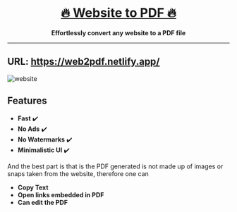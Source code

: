 <div align="center">
  <h1 ><a href="https://web2pdf.netlify.app/">🔥 Website to PDF 🔥</a></h1>
  <strong>
    Effortlessly convert any website to a PDF file
  </strong>
</div>

<hr>

## URL: https://web2pdf.netlify.app/


![website](https://img.shields.io/website?down_color=lightgrey&down_message=offline&style=for-the-badge&up_color=blue&up_message=online&url=https%3A%2F%2Fw2pdf.netlify.app%2F)


## Features
- **Fast** ✔️
- **No Ads** ✔️
- **No Watermarks** ✔️
- **Minimalistic UI** ✔️

And the best part is that is the PDF generated is not made up of images or snaps taken from the website, therefore one can
- **Copy Text**
- **Open links embedded in PDF** 
- **Can edit the PDF**
